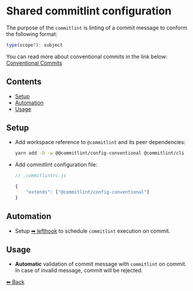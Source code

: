 # Shared commitlint configuration

The purpose of the `commitlint` is linting of a commit message to conform the following format:

```js
type(scope?): subject
```

You can read more about conventional commits in the link below:
[Conventional Commits](https://www.conventionalcommits.org/en/v1.0.0/)


## Contents

- [Setup](#setup)
- [Automation](#automation)
- [Usage](#usage)

## Setup

- Add workspace reference to `@commitlint` and its peer dependencies:

  ```sh
  yarn add -D -w @@commitlint/config-conventional @commitlint/cli
  ```

- Add commitlint configuration file:

  ```js
  // .commitlintrc.js

  {
	  "extends": ["@commitlint/config-conventional"]
  }
  ```

## Automation

- Setup [➡ lefthook](../../docs/tools/lefthook.md) to schedule `commitlint` execution on commit.

## Usage

- **Automatic** validation of commit message with `commitlint` on commit.\
  In case of invalid message, commit will be rejected.


[⬅ Back](../../README.md)
